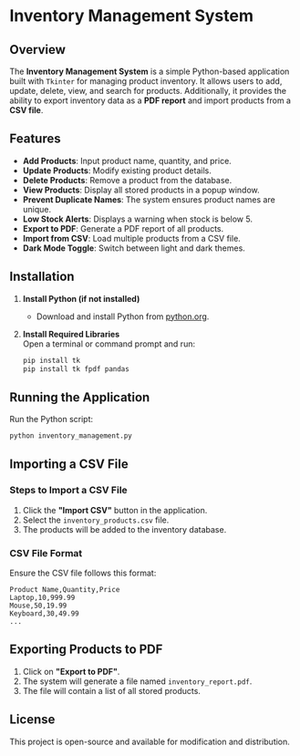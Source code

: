 # Inventory Management System

## Overview
The **Inventory Management System** is a simple Python-based application built with `Tkinter` for managing product inventory. It allows users to add, update, delete, view, and search for products. Additionally, it provides the ability to export inventory data as a **PDF report** and import products from a **CSV file**.

## Features
- **Add Products**: Input product name, quantity, and price.
- **Update Products**: Modify existing product details.
- **Delete Products**: Remove a product from the database.
- **View Products**: Display all stored products in a popup window.
- **Prevent Duplicate Names**: The system ensures product names are unique.
- **Low Stock Alerts**: Displays a warning when stock is below 5.
- **Export to PDF**: Generate a PDF report of all products.
- **Import from CSV**: Load multiple products from a CSV file.
- **Dark Mode Toggle**: Switch between light and dark themes.

## Installation

1. **Install Python (if not installed)**
   - Download and install Python from [python.org](https://www.python.org/downloads/).

2. **Install Required Libraries**  
   Open a terminal or command prompt and run:
   ```bash
   pip install tk
   pip install tk fpdf pandas
   ```


## Running the Application

Run the Python script:
```bash
python inventory_management.py
```

## Importing a CSV File

### **Steps to Import a CSV File**
1. Click the **"Import CSV"** button in the application.
2. Select the `inventory_products.csv` file.
3. The products will be added to the inventory database.

### **CSV File Format**
Ensure the CSV file follows this format:
```csv
Product Name,Quantity,Price
Laptop,10,999.99
Mouse,50,19.99
Keyboard,30,49.99
...
```

## Exporting Products to PDF

1. Click on **"Export to PDF"**.
2. The system will generate a file named `inventory_report.pdf`.
3. The file will contain a list of all stored products.

## License
This project is open-source and available for modification and distribution.


